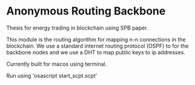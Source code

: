 # Anonymous Routing Backbone

Thesis for energy trading in blockchain using SPB paper.

This module is the routing algorithm for mapping n-n connections in the blockchain.
We use a standard internet routing protocol (OSPF) to for the backbone nodes and we use a DHT to map public keys to ip addresses.

Currently built for macos using terminal.

Run using 'osascript start_scpt.scpt'
